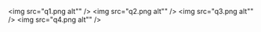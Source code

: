 <img src="q1.png alt"" />
<img src="q2.png alt"" />
<img src="q3.png alt"" />
<img src="q4.png alt"" />